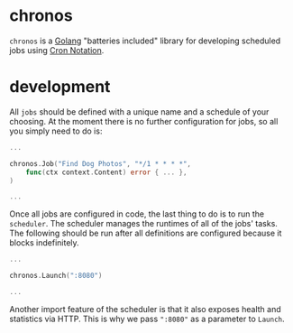 # chronos

`chronos` is a [Golang](https://golang.org) "batteries included" library for
developing scheduled jobs using
[Cron Notation](https://en.wikipedia.org/wiki/Cron).

# development

All `jobs` should be defined with a unique name and a schedule of your  	    
choosing. At the moment there is no further configuration for jobs, so
all you simply need to do is:

```go
...

chronos.Job("Find Dog Photos", "*/1 * * * *", 
	func(ctx context.Content) error { ... },
)

...
```

Once all jobs are configured in code, the last thing to do is to run the
`scheduler`. The scheduler manages the runtimes of all of the jobs' tasks.
The following should be run after all definitions are configured because it
blocks indefinitely.

```go
...

chronos.Launch(":8080")

...
```

Another import feature of the scheduler is that it also exposes health and
statistics via HTTP. This is why we pass `":8080"` as a parameter to `Launch`.
